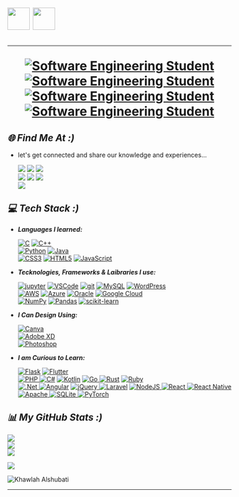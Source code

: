 <h1><img src="https://emojis.slackmojis.com/emojis/images/1531849430/4246/blob-sunglasses.gif?1531849430" width="50"/>
<img src="https://github.com/sciencepal/sciencepal/blob/master/assets/Hi.gif" width="50px">

---
    
<div align="center">
    <a href="https://git.io/typing-svg"><img src="https://readme-typing-svg.demolab.com?font=Courgette&color=4285F4&size=40&center=true&vCenter=true&width=600&&lines=HELLO+WORLD+:);" alt="Software Engineering Student"></a>
</div>
<div align="center">
    <a href="https://git.io/typing-svg"><img src="https://readme-typing-svg.demolab.com?font=Courgette&color=4285F4&size=40&center=true&vCenter=true&width=600&&lines=I'm+Khawlah+Alshubati;" alt="Software Engineering Student"></a>
</div>
<div align="center">
    <a href="https://git.io/typing-svg"><img src="https://readme-typing-svg.demolab.com?font=Courgette&color=4285F4&size=40&center=true&vCenter=true&width=600&&lines=studying+Software+Engineering;" alt="Software Engineering Student"></a>
</div>
<div align="center">
    <a href="https://git.io/typing-svg"><img src="https://readme-typing-svg.demolab.com?font=Courgette&color=4285F4&size=40&center=true&vCenter=true&width=600&&lines=I’m+interested+in+ML+and+AI;" alt="Software Engineering Student"></a>
</div>
 <!--
 <div align="center">
    <a href="https://git.io/typing-svg"><img src="https://readme-typing-svg.demolab.com?font=Courgette&color=4285F4&size=40&center=true&vCenter=true&width=600&&lines=HELLO+WORLD+:);I'm+Khawlah+Alshubati;studying+Software+Engineering;I’m+ interested+in+ML+and+AI;" alt="Software Engineering Student"></a>
</div>  -->



## *🌐 Find Me At :)*
 -  let's get connected and share our knowledge and experiences... 
 
       [![](https://img.shields.io/badge/LinkedIn-000000.svg?style=for-the-badge&logo=linkedin&logoColor=blue)](https://www.linkedin.com/in/khawlah-alshubati/) 
       [![](https://img.shields.io/badge/-Microsoft-000000?style=for-the-badge&logo=Microsoft&logoColor=blue)](https://learn.microsoft.com/en-us/users/khawlah-alshubati/)
       [![](https://img.shields.io/badge/DataCamp-000000.svg?style=for-the-badge&logo=DataCamp&logoColor=blue)](https://www.datacamp.com/portfolio/khawlahAlshubati)<br>
       [![](https://img.shields.io/badge/-Hackerrank-000000?style=for-the-badge&logo=hackerrank&logoColor=blue)](https://www.hackerrank.com/khawlahalshubat1) 
       [![](https://img.shields.io/badge/Sololearn-000000.svg?style=for-the-badge&logo=Sololearn&logoColor=blue)](https://www.sololearn.com/Profile/16067124/?ref=app)
       [![](https://img.shields.io/badge/-Stackoverflow-000000?style=for-the-badge&logo=stack-overflow&logoColor=blue)](https://stackoverflow.com/users/16822259/khawlah) <br>
       [![](https://img.shields.io/badge/Instagram-000000.svg?style=for-the-badge&logo=Instagram&logoColor=blue)](https://www.instagram.com/kh0filtersphotography/)

       

## *💻 Tech Stack :)*

- ***Languages I learned:***

  [![C](https://img.shields.io/badge/c-000000.svg?style=for-the-badge&logo=c&logoColor=blue)](https://www.bloodshed.net)
  [![C++](https://img.shields.io/badge/c++-000000.svg?style=for-the-badge&logo=c%2B%2B&logoColor=blue)](https://www.bloodshed.net) <br>
  [![Python](https://img.shields.io/badge/python-000000?style=for-the-badge&logo=python&logoColor=blue)](https://www.python.org)
  [![Java](https://img.shields.io/badge/java-000000.svg?style=for-the-badge&logo=java&logoColor=blue)](https://www.java.com) <br>
  [![CSS3](https://img.shields.io/badge/css3-000000.svg?style=for-the-badge&logo=css3&logoColor=blue)](https://en.wikipedia.org/wiki/CSS)
  [![HTML5](https://img.shields.io/badge/html5-000000.svg?style=for-the-badge&logo=html5&logoColor=blue)](https://en.wikipedia.org/wiki/HTML5)
  [![JavaScript](https://img.shields.io/badge/javascript-000000.svg?style=for-the-badge&logo=javascript&logoColor=blue)](https://www.javascript.com)<br>


- ***Tecknologies, Frameworks & Laibraries I use:***

   [![jupyter](https://img.shields.io/badge/Jupyter-000000.svg?&style=for-the-badge&logo=Jupyter&logoColor=blue)](https://jupyter.org)
   [![VSCode](https://img.shields.io/badge/VSCode-000000.svg?&style=for-the-badge&logo=Visual-Studio-Code&logoColor=blue)](https://code.visualstudio.com)
   [![git](https://img.shields.io/badge/Git-000000?style=for-the-badge&logo=git&logoColor=blue)](https://git-scm.com)
   [![MySQL](https://img.shields.io/badge/mysql-000000.svg?style=for-the-badge&logo=mysql&logoColor=blue)](https://www.mysql.com)
   [![WordPress](https://img.shields.io/badge/WordPress-000000.svg?style=for-the-badge&logo=WordPress&logoColor=blue)](https://www.mysql.com)<br>
   [![AWS](https://img.shields.io/badge/AWS-000000.svg?style=for-the-badge&logo=amazon-aws&logoColor=blue)](https://aws.amazon.com) 
   [![Azure](https://img.shields.io/badge/azure-000000.svg?style=for-the-badge&logo=azure-devops&logoColor=blue)](https://azure.microsoft.com)
   [![Oracle](https://img.shields.io/badge/Oracle-000000?style=for-the-badge&logo=oracle&logoColor=blue)](https://www.oracle.com) 
   [![Google Cloud](https://img.shields.io/badge/Google%20Cloud-000000.svg?style=for-the-badge&logo=google-cloud&logoColor=blue)](https://cloud.google.com) <br>
   [![NumPy](https://img.shields.io/badge/numpy-000000.svg?style=for-the-badge&logo=numpy&logoColor=blue)](https://numpy.org) 
   [![Pandas](https://img.shields.io/badge/pandas-000000.svg?style=for-the-badge&logo=pandas&logoColor=blue)](https://pandas.pydata.org)
   [![scikit-learn](https://img.shields.io/badge/scikit--learn-000000.svg?style=for-the-badge&logo=scikit-learn&logoColor=blue)](https://scikit-learn.org) <br>
  
   


- ***I Can Design Using:*** 

   [![Canva](https://img.shields.io/badge/Canva-000000.svg?style=for-the-badge&logo=Canva&logoColor=blue)](https://www.canva.com) <br>
   [![Adobe XD](https://img.shields.io/badge/Adobe-000000?style=for-the-badge&logo=Adobe%20XD&logoColor=blue)](https://www.adobe.com/cy_en/products/xd.html)<br>
   [![Photoshop](https://img.shields.io/badge/photoshop-000000.svg?style=for-the-badge&logo=adobephotoshop&logoColor=blue)](https://www.adobe.com/cy_en/products/photoshop.html) <br>

- ***I am Curious to Learn:*** 

    [![Flask](https://img.shields.io/badge/flask-000000.svg?style=for-the-badge&logo=flask&logoColor=blue)](https://flask.palletsprojects.com)
    [![Flutter](https://img.shields.io/badge/Flutter-000000.svg?style=for-the-badge&logo=Flutter&logoColor=blue)](https://flutter.dev/)<br> 
    [![PHP](https://img.shields.io/badge/php-000000.svg?style=for-the-badge&logo=php&logoColor=blue) ](https://www.php.net)
    [![C#](https://img.shields.io/badge/c%23-000000.svg?style=for-the-badge&logo=c-sharp&logoColor=blue)](https://learn.microsoft.com/en-us/dotnet/csharp)
    [![Kotlin](https://img.shields.io/badge/kotlin-000000.svg?style=for-the-badge&logo=kotlin&logoColor=blue)](https://kotlinlang.org)
    [![Go](https://img.shields.io/badge/go-000000.svg?style=for-the-badge&logo=go&logoColor=blue) ](https://go.dev)
    [![Rust](https://img.shields.io/badge/rust-000000.svg?style=for-the-badge&logo=rust&logoColor=blue)](https://www.rust-lang.org)
    [![Ruby](https://img.shields.io/badge/ruby-000000.svg?style=for-the-badge&logo=ruby&logoColor=blue) ](https://www.ruby-lang.org)<br>
    [![.Net](https://img.shields.io/badge/.NET-000000?style=for-the-badge&logo=.net&logoColor=blue) ](https://dotnet.microsoft.com/en-us)
    [![Angular](https://img.shields.io/badge/angular-000000.svg?style=for-the-badge&logo=angular&logoColor=blue)](https://angular.io) 
    [![jQuery](https://img.shields.io/badge/jquery-000000.svg?style=for-the-badge&logo=jquery&logoColor=blue) ](https://jquery.com)
    [![Laravel](https://img.shields.io/badge/laravel-000000.svg?style=for-the-badge&logo=laravel&logoColor=blue)](https://laravel.com) 
    [![NodeJS](https://img.shields.io/badge/node.js-000000?style=for-the-badge&logo=node.js&logoColor=blue) ](https://nodejs.org)
    [![React](https://img.shields.io/badge/react-000000.svg?style=for-the-badge&logo=react&logoColor=blue) ](https://reactjs.org)
    [![React Native](https://img.shields.io/badge/react_native-000000.svg?style=for-the-badge&logo=react&logoColor=blue)](https://reactnative.dev) 
    [![Apache](https://img.shields.io/badge/apache-000000.svg?style=for-the-badge&logo=apache&logoColor=blue) ](https://www.apache.org)
    [![SQLite](https://img.shields.io/badge/sqlite-000000.svg?style=for-the-badge&logo=sqlite&logoColor=blue) ](https://www.sqlite.org/index.html)
    [![PyTorch](https://img.shields.io/badge/PyTorch-000000.svg?style=for-the-badge&logo=PyTorch&logoColor=blue)](https://pytorch.org)<br>
    
    


## *📊 My GitHub Stats :)*

  <!-- ![](https://github-readme-stats.vercel.app/api?username=alshubati99&theme=material-palenight&hide_border=false&include_all_commits=true&count_private=true)<br/>
  ![](https://github-readme-streak-stats.herokuapp.com/?user=alshubati99&theme=material-palenight&hide_border=false)<br/> -->
<img src="https://github-readme-stats.vercel.app/api?username=alshubati99&show_icons=true&theme=github_dark"> <br>
<img src="https://github-readme-streak-stats.herokuapp.com?user=alshubati99&theme=github-dark-blue&date_format=M%20j%5B%2C%20Y%5D"> <br>
![](https://github-readme-stats.vercel.app/api/top-langs/?username=alshubati99&theme=github_dark&hide_border=false&include_all_commits=true&count_private=true&layout=compact)


<!-- ## *✍️ Dev Ramdon Qoutes :)*

![](https://quotes-github-readme.vercel.app/api?type=horizontal&theme=dracula) 
------------------------------------------------------------------------------------------------------------- -->
[![](https://visitcount.itsvg.in/api?id=alshubati99&icon=2&color=1)](https://visitcount.itsvg.in)

<!-- <p align="center">
<img src="https://github.com/VishwaGauravIn/VishwaGauravIn/blob/output/github-contribution-grid-snake.svg">
</p> -->

![Khawlah Alshubati](https://raw.githubusercontent.com/Trilokia/Trilokia/379277808c61ef204768a61bbc5d25bc7798ccf1/bottom_header.svg)

  

---

    


